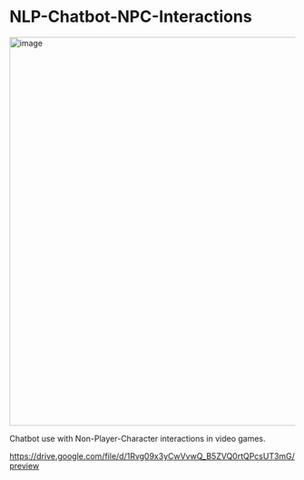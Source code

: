 # NLP-Chatbot-NPC-Interactions
<img width="1725" height="684" alt="image" src="https://github.com/user-attachments/assets/a7aef283-b7b2-4b70-a608-bdb9a1159fd1" />


Chatbot use with Non-Player-Character interactions in video games.

https://drive.google.com/file/d/1Rvg09x3yCwVvwQ_B5ZVQ0rtQPcsUT3mG/preview
